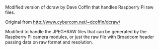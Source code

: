 Modified version of dcraw by Dave Coffin that handles Raspberry Pi raw files.

Original from http://www.cybercom.net/~dcoffin/dcraw/

Modified to handle the JPEG+RAW files that can be generated by the
Raspberry Pi camera modules, or just the raw file with Broadcom
header passing data on raw format and resolution.
